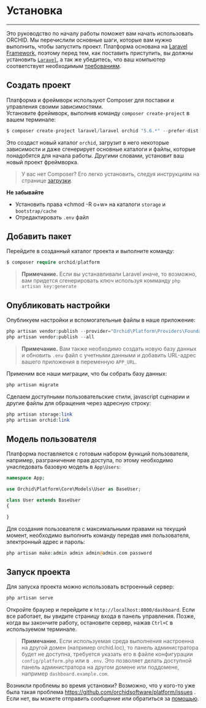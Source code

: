 # Установка
----------

Это руководство по началу работы поможет вам начать использовать ORCHID. Мы перечислили основные шаги, которые вам нужно выполнить, чтобы запустить проект. Платформа основана на [Laravel Framework](http://laravel.com), 
поэтому перед тем, как поставить приступить, вы должны установить [`Laravel`](http://laravel.com), а так же убедитесь, что ваш компьютер соответствует необходимым [требованиям](/ru/docs/requirements/).

## Создать проект

Платформа и фреймворк используют Composer для поставки и управления своими зависимостями.   
Установите фреймворк, выполнив команду `composer create-project` в вашем терминале:

```php
$ composer create-project laravel/laravel orchid "5.6.*" --prefer-dist
```

Это создаст новый каталог `orchid`, загрузит в него некоторые зависимости и даже сгенерирует основные каталоги и файлы, которые понадобятся для начала работы. Другими словами, установит ваш новый проект фреймворка.

> У вас нет Composer? Его легко установить, следуя инструкциям на странице [загрузки](https://getcomposer.org/download/).

**Не забывайте**
- Установить права «chmod -R o+w» на каталоги `storage` и `bootstrap/cache`
- Отредактировать `.env` файл


## Добавить пакет

Перейдите в созданный каталог проекта и выполните команду:
```php
$ composer require orchid/platform
```

> **Примечание.** Если вы устанавливали Laravel иначе, то возможно, вам придется сгенерировать ключ
используя комманду `php artisan key:generate`

## Опубликовать настройки

Опубликуем настройки и вспомогательные файлы в наше приложение:
```php
php artisan vendor:publish --provider="Orchid\Platform\Providers\FoundationServiceProvider"
php artisan vendor:publish --all
```


> **Примечание.** Вам также необходимо создать новую базу данных и обновить `.env` файл с учетными данными и добавить URL-адрес вашего приложения в переменную `APP_URL`.


Применим все наши миграции, что бы собрать базу данных:
```php
php artisan migrate
```

Сделаем доступными пользовательские стили, javascript сценарии и другие файлы для обращения через адресную строку:
```php
php artisan storage:link
php artisan orchid:link

```


## Модель пользователя

Платформа поставляется с готовым набором функций пользователя, например, разграничение прав доступа, по этому
необходимо унаследовать базовую модель в `App\Users`:

```php
namespace App;

use Orchid\Platform\Core\Models\User as BaseUser;

class User extends BaseUser
{

}

```

Для создания пользователя с максимальными правами на текущий момент, необходимо выполнить команду передав
имя пользователя, электронный адрес и пароль:
```php
php artisan make:admin admin admin@admin.com password
```

## Запуск проекта

Для запуска проекта можно использовать встроенный сервер:
```php
php artisan serve
```

Откройте браузер и перейдите к `http://localhost:8000/dashboard`. Если все работает, вы увидите страницу входа в панель управления. Позже, когда вы закончите работу, остановите сервер, нажав `Ctrl+C` в используемом терминале.

> **Примечание.** Если используемая среда выполнения настроенна на другой домен (например orchid.loc),
 то панель администратора будет не доступна, требуется указать его в файле конфигурации `config/platform.php`
 или в `.env`. Это позволяет делать доступной панель администратора на другом домене или поддомене, например `dashboard.example.com`.
 
 
Возникли проблемы во время установки? Возможно, что у кого-то уже была такая проблема https://github.com/orchidsoftware/platform/issues . Если нет, вы можете отправить сообщение или обратиться за [помощью](https://github.com/orchidsoftware/platform/issues).


